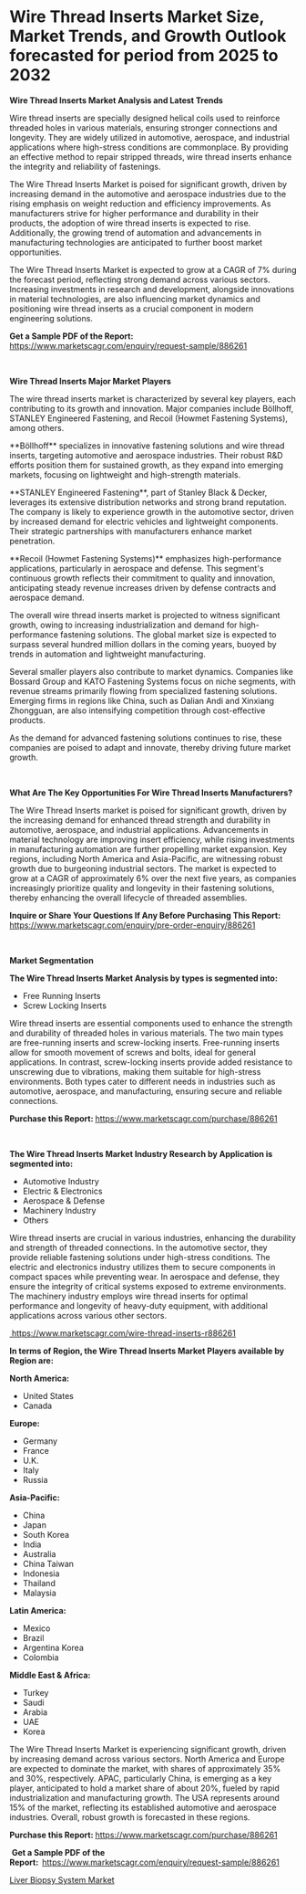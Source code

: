 <p><h1>Wire Thread Inserts Market Size, Market Trends, and Growth Outlook forecasted for period from 2025 to 2032</h1></p><p><strong>Wire Thread Inserts Market Analysis and Latest Trends</strong></p>
<p><p>Wire thread inserts are specially designed helical coils used to reinforce threaded holes in various materials, ensuring stronger connections and longevity. They are widely utilized in automotive, aerospace, and industrial applications where high-stress conditions are commonplace. By providing an effective method to repair stripped threads, wire thread inserts enhance the integrity and reliability of fastenings.</p><p>The Wire Thread Inserts Market is poised for significant growth, driven by increasing demand in the automotive and aerospace industries due to the rising emphasis on weight reduction and efficiency improvements. As manufacturers strive for higher performance and durability in their products, the adoption of wire thread inserts is expected to rise. Additionally, the growing trend of automation and advancements in manufacturing technologies are anticipated to further boost market opportunities. </p><p>The Wire Thread Inserts Market is expected to grow at a CAGR of 7% during the forecast period, reflecting strong demand across various sectors. Increasing investments in research and development, alongside innovations in material technologies, are also influencing market dynamics and positioning wire thread inserts as a crucial component in modern engineering solutions.</p></p>
<p><strong>Get a Sample PDF of the Report:&nbsp;</strong> <a href="https://www.marketscagr.com/enquiry/request-sample/886261?utm_campaign=2326&utm_medium=2&utm_source=Github&utm_content=ia&utm_term=21022025&utm_id=wire-thread-inserts">https://www.marketscagr.com/enquiry/request-sample/886261</a></p>
<p>&nbsp;</p>
<p><strong>Wire Thread Inserts Major Market Players</strong></p>
<p><p>The wire thread inserts market is characterized by several key players, each contributing to its growth and innovation. Major companies include Böllhoff, STANLEY Engineered Fastening, and Recoil (Howmet Fastening Systems), among others.</p><p>**Böllhoff** specializes in innovative fastening solutions and wire thread inserts, targeting automotive and aerospace industries. Their robust R&D efforts position them for sustained growth, as they expand into emerging markets, focusing on lightweight and high-strength materials.</p><p>**STANLEY Engineered Fastening**, part of Stanley Black & Decker, leverages its extensive distribution networks and strong brand reputation. The company is likely to experience growth in the automotive sector, driven by increased demand for electric vehicles and lightweight components. Their strategic partnerships with manufacturers enhance market penetration.</p><p>**Recoil (Howmet Fastening Systems)** emphasizes high-performance applications, particularly in aerospace and defense. This segment's continuous growth reflects their commitment to quality and innovation, anticipating steady revenue increases driven by defense contracts and aerospace demand.</p><p>The overall wire thread inserts market is projected to witness significant growth, owing to increasing industrialization and demand for high-performance fastening solutions. The global market size is expected to surpass several hundred million dollars in the coming years, buoyed by trends in automation and lightweight manufacturing.</p><p>Several smaller players also contribute to market dynamics. Companies like Bossard Group and KATO Fastening Systems focus on niche segments, with revenue streams primarily flowing from specialized fastening solutions. Emerging firms in regions like China, such as Dalian Andi and Xinxiang Zhongguan, are also intensifying competition through cost-effective products.</p><p>As the demand for advanced fastening solutions continues to rise, these companies are poised to adapt and innovate, thereby driving future market growth.</p></p>
<p>&nbsp;</p>
<p><strong>What Are The Key Opportunities For Wire Thread Inserts Manufacturers?</strong></p>
<p><p>The Wire Thread Inserts market is poised for significant growth, driven by the increasing demand for enhanced thread strength and durability in automotive, aerospace, and industrial applications. Advancements in material technology are improving insert efficiency, while rising investments in manufacturing automation are further propelling market expansion. Key regions, including North America and Asia-Pacific, are witnessing robust growth due to burgeoning industrial sectors. The market is expected to grow at a CAGR of approximately 6% over the next five years, as companies increasingly prioritize quality and longevity in their fastening solutions, thereby enhancing the overall lifecycle of threaded assemblies.</p></p>
<p><strong>Inquire or Share Your Questions If Any Before Purchasing This Report:</strong> <a href="https://www.marketscagr.com/enquiry/pre-order-enquiry/886261?utm_campaign=2326&utm_medium=2&utm_source=Github&utm_content=ia&utm_term=21022025&utm_id=wire-thread-inserts">https://www.marketscagr.com/enquiry/pre-order-enquiry/886261</a></p>
<p>&nbsp;</p>
<p><strong>Market Segmentation</strong></p>
<p><strong>The Wire Thread Inserts Market Analysis by types is segmented into:</strong></p>
<p><ul><li>Free Running Inserts</li><li>Screw Locking Inserts</li></ul></p>
<p><p>Wire thread inserts are essential components used to enhance the strength and durability of threaded holes in various materials. The two main types are free-running inserts and screw-locking inserts. Free-running inserts allow for smooth movement of screws and bolts, ideal for general applications. In contrast, screw-locking inserts provide added resistance to unscrewing due to vibrations, making them suitable for high-stress environments. Both types cater to different needs in industries such as automotive, aerospace, and manufacturing, ensuring secure and reliable connections.</p></p>
<p><strong>Purchase this Report:&nbsp;</strong><a href="https://www.marketscagr.com/purchase/886261?utm_campaign=2326&utm_medium=2&utm_source=Github&utm_content=ia&utm_term=21022025&utm_id=wire-thread-inserts">https://www.marketscagr.com/purchase/886261</a></p>
<p>&nbsp;</p>
<p><strong>The Wire Thread Inserts Market Industry Research by Application is segmented into:</strong></p>
<p><ul><li>Automotive Industry</li><li>Electric & Electronics</li><li>Aerospace & Defense</li><li>Machinery Industry</li><li>Others</li></ul></p>
<p><p>Wire thread inserts are crucial in various industries, enhancing the durability and strength of threaded connections. In the automotive sector, they provide reliable fastening solutions under high-stress conditions. The electric and electronics industry utilizes them to secure components in compact spaces while preventing wear. In aerospace and defense, they ensure the integrity of critical systems exposed to extreme environments. The machinery industry employs wire thread inserts for optimal performance and longevity of heavy-duty equipment, with additional applications across various other sectors.</p></p>
<p><a href="https://www.marketscagr.com/wire-thread-inserts-r886261?utm_campaign=2326&utm_medium=2&utm_source=Github&utm_content=ia&utm_term=21022025&utm_id=wire-thread-inserts">&nbsp;https://www.marketscagr.com/wire-thread-inserts-r886261</a></p>
<p><strong>In terms of Region, the Wire Thread Inserts Market Players available by Region are:</strong></p>
<p>
    <p> <strong> North America: </strong>
        <ul>
            <li>United States</li>
            <li>Canada</li>
        </ul>
        </p> 
    <p> <strong> Europe: </strong>
        <ul>
            <li>Germany</li>
            <li>France</li>
            <li>U.K.</li>
            <li>Italy</li>
            <li>Russia</li>
        </ul>
        </p> 
    <p> <strong> Asia-Pacific: </strong>
        <ul>
            <li>China</li>
            <li>Japan</li>
            <li>South Korea</li>
            <li>India</li>
            <li>Australia</li>
            <li>China Taiwan</li>
            <li>Indonesia</li>
            <li>Thailand</li>
            <li>Malaysia</li>
        </ul>
        </p> 
    <p> <strong> Latin America: </strong>
        <ul>
            <li>Mexico</li>
            <li>Brazil</li>
            <li>Argentina Korea</li>
            <li>Colombia</li>
        </ul>
        </p> 
    <p> <strong> Middle East & Africa: </strong>
        <ul>
            <li>Turkey</li>
            <li>Saudi</li>
            <li>Arabia</li>
            <li>UAE</li>
            <li>Korea</li>
        </ul>
    </p>
    </p>
<p><p>The Wire Thread Inserts Market is experiencing significant growth, driven by increasing demand across various sectors. North America and Europe are expected to dominate the market, with shares of approximately 35% and 30%, respectively. APAC, particularly China, is emerging as a key player, anticipated to hold a market share of about 20%, fueled by rapid industrialization and manufacturing growth. The USA represents around 15% of the market, reflecting its established automotive and aerospace industries. Overall, robust growth is forecasted in these regions.</p></p>
<p><strong>Purchase this Report: </strong><a href="https://www.marketscagr.com/purchase/886261?utm_campaign=2326&utm_medium=2&utm_source=Github&utm_content=ia&utm_term=21022025&utm_id=wire-thread-inserts">https://www.marketscagr.com/purchase/886261</a></p>
<p>&nbsp;<strong>Get a Sample PDF of the Report:&nbsp;&nbsp;</strong><a href="https://www.marketscagr.com/enquiry/request-sample/886261?utm_campaign=2326&utm_medium=2&utm_source=Github&utm_content=ia&utm_term=21022025&utm_id=wire-thread-inserts">https://www.marketscagr.com/enquiry/request-sample/886261</a></p>
<p><strong></strong></p>
<p><p><a href="https://github.com/pinzinyaah/Market-Research-Report-List-1/blob/main/liver-biopsy-system-market.md?utm_campaign=2326&utm_medium=2&utm_source=Github&utm_content=ia&utm_term=21022025&utm_id=wire-thread-inserts">Liver Biopsy System Market</a></p></p>